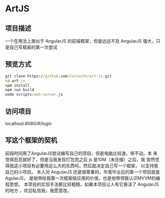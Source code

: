 # ArtJS
## 项目描述
一个在用法上类似于 AngularJS 的前端框架，但是远远不及 AngularJS 强大，只是自己写框架的第一次尝试
## 预览方式
```bat
git clone https://github.com/CorvusYe/art-js.git
cd art-js
npm install
npm run build
node scripts/web-server.js
```
## 访问项目
 localhost:8080/#/login

 ## 写这个框架的契机
 前段时间用了AngularJS尝试编写自己的项目，但是电脑比较渣，带不动。本
 来觉得忍忍就好了，但是当我发现打包完之后 js 是10M（未压缩）之后，我
 突然觉得我这小项目有必要用这么大的东西吗，然后就决定自己写一个框架，
 以支持我自己的小项目。
 本人对 AngularJS 还是很尊重的，毕竟毕业后的第一个项目就是AgularJS，
 是她带给我第一次框架级应用的价值，也是他带领我认识MVVM的编程思想。
 本项目的实现手法都比较粗糙，如果本项目让人有它亵渎了 AngularJS 的地方
 ，欢迎私信我，我愿意改。

